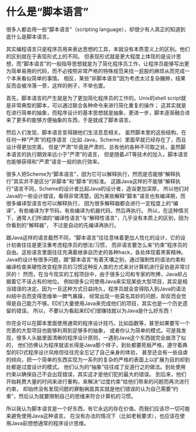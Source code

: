 什么是“脚本语言”
============

很多人都会用一些“脚本语言”（scripting language），却很少有人真正的知道到底什么是脚本语言。

其实编程语言只是程序员用来表达思想的工具，本就没有本质意义上的区别。他们的区别就在于表现形式上的不同。
但表现形式就是更大程度上体现的是设计思想，而“脚本语言”的一般指导思想就是为了简化程序员工作，让程序员能够写出更为简单易用的代码，而不必按照非常严格的特殊规范来找一屁股的麻烦从而完成一个本来看似简单的事情。
相反，某些“非脚本语言”因为考虑太过复杂臃肿，结果反而会被冷落一旁，这样的例子，不举也罢。

首先，脚本语言的产生就是为了更加简化程序员的工作的。Unix的shell script就是非常典型的脚本，可以通过联合各种命令来进行简化重复的操作；
这其实就是在进行简单的抽象，而程序设计的基本思想就是抽象，更进一步，脚本逐渐融合进来了更多的能够方便抽象的东西，于是就成了脚本语言。

然后人们发现，脚本语言变得跟他们生活息息相关。
虽然脚本里的这些结构，在任何一种“严肃”的程序语言（比如 Java，Scheme）里面早就已经存在了，而且设计得更加完善。
但是“严肃”毕竟是严肃的，总有他的各种不可取之处，虽然脚本语言的执行期效率远小于“严肃”的语言，
但是随着JIT等技术的加入，脚本语言也能够获得和“严肃”语言一般的执行效率。

很多人把Scheme为“脚本语言”，因为它可以解释执行，然而是否能够“解释执行”其实并不是区分“非脚本”和“脚本”的标准。
这跟Java这样的不能够“解释执行”语言不同，Scheme的设计者比起Java的设计者，造诣更加深厚，
所以他们对Java的一些设计错误，看得非常清楚。因为某些解释“脚本”语言也有编译期，而很多编译型语言也可以解释执行，
因为很多解释器都会进行一定程度上的“编译”，有些编译为字节码，有些编译为机器代码，然后再执行。
所以，在这种情况下，通常人们所谓的“编译性语言”与“解释性语言”，几乎没有本质上的区别，因为你看到的“解释器”，
不过是自动的先编译再执行。

跟Java这样的语言截然不同，“脚本语言”往往意味着更加人性化的设计，它的设计初衷往往是更注重考虑程序员的想法/习惯，
而非语言要怎么来“约束”程序员的自由。这些语言里面往往充满着继承自历史的各种hack，各处体现着黑客精神。
Java的设计有很多问题，跟“脚本语言”有着天壤之别，通过强制性的语法约束和编译检查来硬性改变程序员的习惯这种反人类的方式来对计算机进行妥协是非常讨厌的！
然而，在当今现实的工程项目中，由于很多公司和专家的吹捧，Java却占据着它不该占有的地位。
例如很多公司使用Java来实现某些大型项目，其实是相当错误的决定。因为一旦这种方式日益持久，程序员就会变得陷入到Java的语法纠结中去而变得思维单一脾气暴躁，
经常出现一些莫名其妙的问题，却反而会觉得是自己能力不够。ED们大量使用Java来完成他们的项目，其实也是一个历史遗留的错误。
所以，不要以为看起来ED们很赚钱就以为Java是什么好东西！

你完全可以在脚本里面使用通常的程序设计技巧，比如函数等，甚至如果要写一个完善的大型项目也能够利用到足够多的抽象，
或者你认为简单的模式。可是我发现，很多人头脑里面清晰的程序设计原则，一遇到Java这个东西就完全崩溃了似的，
他们仿佛认为程序就该长得是Java那个样子，到处都要死板严格，遵守着典型的ED式程序设计风格但往往完全忘记了自己亲身的体验，
甚至还会有一些自虐的倾向，把一个简单的东西实现为一系列的复杂的严格的表面上以扩展为目的却到处都是过度设计的模式。
他们认为的“抽象”往往成了反道行之的做法。到处使用约束以确保自己不会出现错误，其实这才是他们犯的最大的错误。
到后来，他们开始耗费大量的时间来进行重构，来解决“过度约束”给他们带来的问题而再次进行约束，
却始终没有发现问题的罪魁祸首其实就是他们错误的认为自己需要“约束”，然后认为就要限制自己的思维来符合计算机的习惯。

所以我认为脚本语言是一个好东西，有它永远的存在价值。而我们应该尽一切可能来避免使用Java这种语言。
在没有办法的情况下（比如老板要求），也应该在使用Java前想想通常的程序设计思维。
